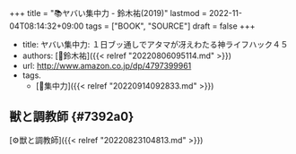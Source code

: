 +++
title = "📚ヤバい集中力 - 鈴木祐(2019)"
lastmod = 2022-11-04T08:14:32+09:00
tags = ["BOOK", "SOURCE"]
draft = false
+++

-   title: ヤバい集中力: １日ブッ通しでアタマが冴えわたる神ライフハック４５
-   authors: [👨鈴木祐]({{< relref "20220806095114.md" >}})
-   url: <http://www.amazon.co.jp/dp/4797399961>
-   tags.
    -   [🔖集中力]({{< relref "20220914092833.md" >}})


## 獣と調教師 {#7392a0}

[⚙獣と調教師]({{< relref "20220823104813.md" >}})

